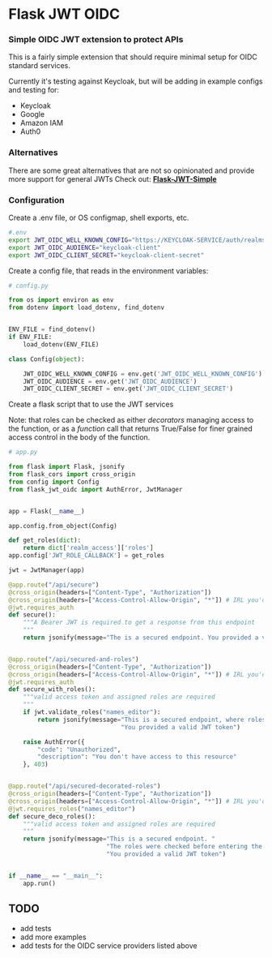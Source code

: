 # Flask JWT OIDC

### Simple OIDC JWT extension to protect APIs
This is a fairly simple extension that should require minimal setup for OIDC standard services.

Currently it's testing against Keycloak, but will be adding in example configs and testing for:
- Keycloak
- Google
- Amazon IAM
- Auth0


### Alternatives
There are some great alternatives that are not so opinionated and provide more support for general JWTs
Check out: [**Flask-JWT-Simple**](https://github.com/vimalloc/flask-jwt-simple) 

### Configuration
Create a .env file,  or OS configmap, shell exports, etc.
```bash
#.env
export JWT_OIDC_WELL_KNOWN_CONFIG="https://KEYCLOAK-SERVICE/auth/realms/REALM-NAME/.well-known/openid-configuration"
export JWT_OIDC_AUDIENCE="keycloak-client"
export JWT_OIDC_CLIENT_SECRET="keycloak-client-secret"
```

Create a config file, that reads in the environment variables:
```python
# config.py

from os import environ as env
from dotenv import load_dotenv, find_dotenv


ENV_FILE = find_dotenv()
if ENV_FILE:
    load_dotenv(ENV_FILE)

class Config(object):

    JWT_OIDC_WELL_KNOWN_CONFIG = env.get('JWT_OIDC_WELL_KNOWN_CONFIG')
    JWT_OIDC_AUDIENCE = env.get('JWT_OIDC_AUDIENCE')
    JWT_OIDC_CLIENT_SECRET = env.get('JWT_OIDC_CLIENT_SECRET')
```

Create a flask script that to use the JWT services

Note: that roles can be checked as either *decorators* managing access to the function, or as a *function* call that returns True/False for finer grained access control in the body of the function.
```python
# app.py

from flask import Flask, jsonify
from flask_cors import cross_origin
from config import Config
from flask_jwt_oidc import AuthError, JwtManager


app = Flask(__name__)

app.config.from_object(Config)

def get_roles(dict):
    return dict['realm_access']['roles']
app.config['JWT_ROLE_CALLBACK'] = get_roles

jwt = JwtManager(app)

@app.route("/api/secure")
@cross_origin(headers=["Content-Type", "Authorization"])
@cross_origin(headers=["Access-Control-Allow-Origin", "*"]) # IRL you'd scope this to set domains
@jwt.requires_auth
def secure():
    """A Bearer JWT is required to get a response from this endpoint
    """
    return jsonify(message="The is a secured endpoint. You provided a valid Bearer JWT to access it.")


@app.route("/api/secured-and-roles")
@cross_origin(headers=["Content-Type", "Authorization"])
@cross_origin(headers=["Access-Control-Allow-Origin", "*"]) # IRL you'd scope this to a real domain
@jwt.requires_auth
def secure_with_roles():
    """valid access token and assigned roles are required
    """
    if jwt.validate_roles("names_editor"):
        return jsonify(message="This is a secured endpoint, where roles were examined in the body of the procedure! "
                               "You provided a valid JWT token")

    raise AuthError({
        "code": "Unauthorized",
        "description": "You don't have access to this resource"
    }, 403)


@app.route("/api/secured-decorated-roles")
@cross_origin(headers=["Content-Type", "Authorization"])
@cross_origin(headers=["Access-Control-Allow-Origin", "*"]) # IRL you'd scope this to a real domain
@jwt.requires_roles("names_editor")
def secure_deco_roles():
    """valid access token and assigned roles are required
    """
    return jsonify(message="This is a secured endpoint. "
                           "The roles were checked before entering the body of the procedure! "
                           "You provided a valid JWT token")


if __name__ == "__main__":
    app.run()

```

## TODO
- add tests
- add more examples
- add tests for the OIDC service providers listed above